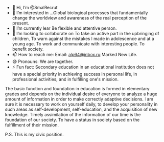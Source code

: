 - 👋 Hi, I’m @SmalRecrut
- 👀 I’m interested in ...Global biological processes that fundamentally change the worldview and awareness of the real perception of the present. 
- 🌱 I’m currently lear Be flexible and attentive person.
- 💞️ I’m looking to collaborate on To take an active part in the upbringing of children, To warn against the mistakes I made in adolescence and at a young age. To work and communicate with interesting people. To benefit society.
- 📫 How to reach me: Email: alp64@inbox.ru      Marked New Life.
- 😄 Pronouns: We are together.
- ⚡ Fun fact: Secondary education in an educational institution does not have a special priority in achieving success in personal life, in professional activities, and in fulfilling one's mission.
 
The basic function and foundation in education is formed in elementary grades and depends on the individual desire of everyone to analyze a huge amount of information in order to make correctly adaptive decisions. I am sure it is necessary to work on yourself daily, to develop your personality in such areas as self-development, self-education, and the acquisition of new knowledge. Timely assimilation of the information of our time is the foundation of our society. To have a status in society based on the fulfillment of their mission.

P.S. This is my civic position.

<!---
SmalRecrut/SmalRecrut is a ✨ special ✨ repository because its `README.md` (this file) appears on your GitHub profile.
You can click the Preview link to take a look at your changes.
--->
